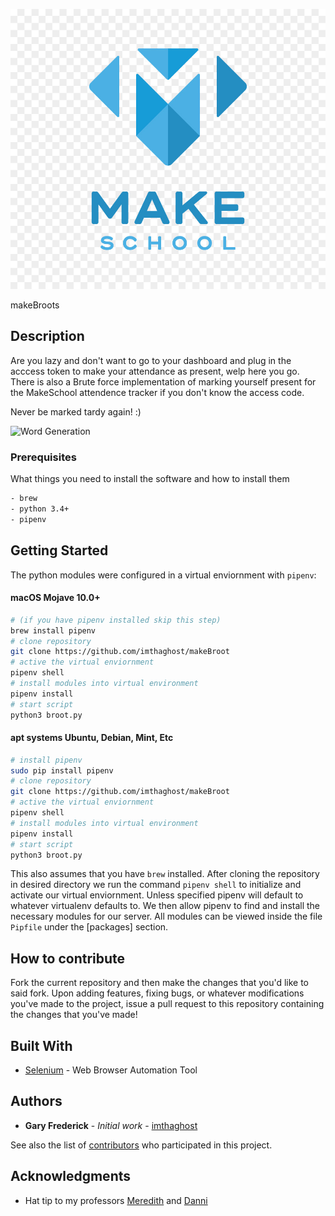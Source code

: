 <a href="https://www.google.com/search?q=twitter+icon&source=lnms&tbm=isch&sa=X&ved=0ahUKEwingJCUgvPlAhWYsp4KHWpXBVYQ_AUIEigB&biw=1440&bih=788#imgrc=4-NyAF10t5J6BM:"><img src="img/icon.jpg" title="Makeschool Icon"></a>

makeBroots

## Description

Are you lazy and don't want to go to your dashboard and plug in the acccess token to make your attendance as present, welp here you go.
There is also a Brute force implementation of marking yourself present for the MakeSchool attendence tracker if you don't know the access code.

Never be marked tardy again! :)

![Word Generation](/static/img/gen.gif)

### Prerequisites

What things you need to install the software and how to install them

```bash
- brew
- python 3.4+
- pipenv
```

## Getting Started

The python modules were configured in a virtual enviornment with `pipenv`:

#### macOS Mojave 10.0+

```bash
# (if you have pipenv installed skip this step)
brew install pipenv
# clone repository
git clone https://github.com/imthaghost/makeBroot
# active the virtual enviornment
pipenv shell
# install modules into virtual environment
pipenv install
# start script
python3 broot.py
```

#### apt systems Ubuntu, Debian, Mint, Etc

```bash
# install pipenv
sudo pip install pipenv
# clone repository
git clone https://github.com/imthaghost/makeBroot
# active the virtual enviornment
pipenv shell
# install modules into virtual environment
pipenv install
# start script
python3 broot.py
```

This also assumes that you have `brew` installed. After cloning the repository in desired directory we run the command `pipenv shell` to initialize and activate our virtual enviornment. Unless specified pipenv will default to whatever virtualenv defaults to. We then allow pipenv to find and install the necessary modules for our server. All modules can be viewed inside the file `Pipfile` under the [packages] section.

## How to contribute

Fork the current repository and then make the changes that you'd like to said fork. Upon adding features, fixing bugs,
or whatever modifications you've made to the project, issue a pull request to this repository containing the changes that you've made!

## Built With

-   [Selenium](http://flask.palletsprojects.com/en/1.1.x/) - Web Browser Automation Tool

## Authors

-   **Gary Frederick** - _Initial work_ - [imthaghost](https://github.com/imthaghost)

See also the list of [contributors](https://github.com/imthaghost/makeBroot/contributors) who participated in this project.

## Acknowledgments

-   Hat tip to my professors [Meredith](https://github.com/neptunius) and [Danni](https://github.com/neptunius)
